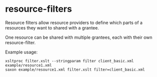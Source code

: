 resource-filters
================

Resource filters allow resource providers to define which parts of
a resources they want to shared with a grantee.

One resource can be shared with multiple grantees, each with their own resource-filter.

Example usage:

    xsltproc filter.xslt --stringparam filter client_basic.xml example/resource1.xml
    saxon example/resource1.xml filter.xslt filter=client_basic.xml
